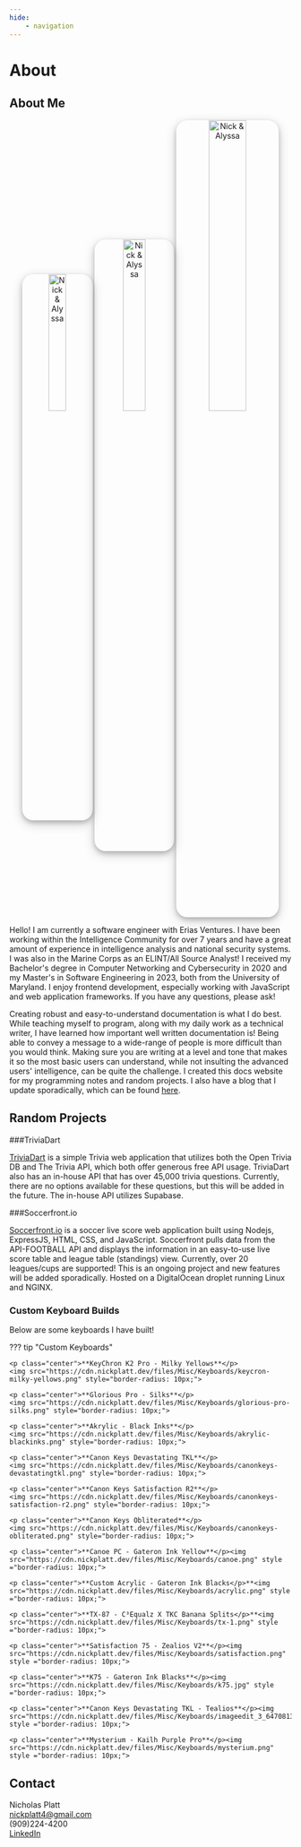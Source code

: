 ```yaml
---
hide:
    - navigation
---
```


# About

## About Me

<div class="center">
	<img src="https://cdn.nickplatt.dev/files/Misc/nicklyss.jpg" title="Monterey, CA 2019" alt="Nick & Alyssa" width="25%" height ="25%" style ="border-radius: 20px; box-shadow: 0 4px 8px 0 rgba(0, 0, 0, 0.2), 0 6px 20px 0 rgba(0, 0, 0, 0.19);">
	<img src="https://cdn.nickplatt.dev/files/Misc/alaska.jpg" title="Juneau, AK 2018" alt="Nick & Alyssa" width="28%" height ="28%" style ="border-radius: 20px; box-shadow: 0 4px 8px 0 rgba(0, 0, 0, 0.2), 0 6px 20px 0 rgba(0, 0, 0, 0.19);">
	<img src="https://cdn.nickplatt.dev/files/Misc/pup.jpg" title="Dani!" alt="Nick & Alyssa" width="36.5%" height ="36.5%" style ="border-radius: 20px; box-shadow: 0 4px 8px 0 rgba(0, 0, 0, 0.2), 0 6px 20px 0 rgba(0, 0, 0, 0.19);">  
</div>

Hello! I am currently a software engineer with Erias Ventures. I have been
working within the Intelligence Community for over 7 years and have a great
amount of experience in intelligence analysis and national security systems. I
was also in the Marine Corps as an ELINT/All Source Analyst! I received my
Bachelor's degree in Computer Networking and Cybersecurity in 2020 and my
Master's in Software Engineering in 2023, both from the University of Maryland.
I enjoy frontend development, especially working with JavaScript and web
application frameworks. If you have any questions, please ask!

Creating robust and easy-to-understand documentation is what I do best. While
teaching myself to program, along with my daily work as a technical writer, I
have learned how important well written documentation is! Being able to convey a
message to a wide-range of people is more difficult than you would think. Making
sure you are writing at a level and tone that makes it so the most basic users
can understand, while not insulting the advanced users' intelligence, can be
quite the challenge. I created this docs website for my programming notes and
random projects. I also have a blog that I update sporadically, which can be
found [here](https://blog.nicklyss.com).

## Random Projects

<style type="text/css">
	.center{
		text-align: center;
	}
</style>

###TriviaDart

<a href="https://triviadart.com">TriviaDart</a> is a simple Trivia web
application that utilizes both the Open Trivia DB and The Trivia API, which both
offer generous free API usage. TriviaDart also has an in-house API that has over
45,000 trivia questions. Currently, there are no options available for these
questions, but this will be added in the future. The in-house API utilizes
Supabase.

###Soccerfront.io

<a href="https://soccerfront.io">Soccerfront.io</a> is a soccer live score web
application built using Nodejs, ExpressJS, HTML, CSS, and JavaScript.
Soccerfront pulls data from the API-FOOTBALL API and displays the information in
an easy-to-use live score table and league table (standings) view. Currently,
over 20 leagues/cups are supported! This is an ongoing project and new features
will be added sporadically. Hosted on a DigitalOcean droplet running Linux and
NGINX.

### Custom Keyboard Builds

Below are some keyboards I have built!

??? tip "Custom Keyboards"

    <p class="center">**KeyChron K2 Pro - Milky Yellows**</p>
    <img src="https://cdn.nickplatt.dev/files/Misc/Keyboards/keycron-milky-yellows.png" style="border-radius: 10px;">

    <p class="center">**Glorious Pro - Silks**</p>
    <img src="https://cdn.nickplatt.dev/files/Misc/Keyboards/glorious-pro-silks.png" style="border-radius: 10px;">

    <p class="center">**Akrylic - Black Inks**</p>
    <img src="https://cdn.nickplatt.dev/files/Misc/Keyboards/akrylic-blackinks.png" style="border-radius: 10px;">

    <p class="center">**Canon Keys Devastating TKL**</p>
    <img src="https://cdn.nickplatt.dev/files/Misc/Keyboards/canonkeys-devastatingtkl.png" style="border-radius: 10px;">

    <p class="center">**Canon Keys Satisfaction R2**</p>
    <img src="https://cdn.nickplatt.dev/files/Misc/Keyboards/canonkeys-satisfaction-r2.png" style="border-radius: 10px;">

    <p class="center">**Canon Keys Obliterated**</p>
    <img src="https://cdn.nickplatt.dev/files/Misc/Keyboards/canonkeys-obliterated.png" style="border-radius: 10px;">

    <p class="center">**Canoe PC - Gateron Ink Yellow**</p><img src="https://cdn.nickplatt.dev/files/Misc/Keyboards/canoe.png" style ="border-radius: 10px;">

    <p class="center">**Custom Acrylic - Gateron Ink Blacks</p>**<img src="https://cdn.nickplatt.dev/files/Misc/Keyboards/acrylic.png" style ="border-radius: 10px;">

    <p class="center">**TX-87 - C³Equalz X TKC Banana Splits</p>**<img src="https://cdn.nickplatt.dev/files/Misc/Keyboards/tx-1.png" style ="border-radius: 10px;">

    <p class="center">**Satisfaction 75 - Zealios V2**</p><img src="https://cdn.nickplatt.dev/files/Misc/Keyboards/satisfaction.png" style ="border-radius: 10px;">

    <p class="center">**K75 - Gateron Ink Blacks**</p><img src="https://cdn.nickplatt.dev/files/Misc/Keyboards/k75.jpg" style ="border-radius: 10px;">

    <p class="center">**Canon Keys Devastating TKL - Tealios**</p><img src="https://cdn.nickplatt.dev/files/Misc/Keyboards/imageedit_3_6470813349.png" style ="border-radius: 10px;">

    <p class="center">**Mysterium - Kailh Purple Pro**</p><img src="https://cdn.nickplatt.dev/files/Misc/Keyboards/mysterium.png" style ="border-radius: 10px;">

## Contact

Nicholas Platt  
nickplatt4@gmail.com  
(909)224-4200  
[LinkedIn](https://www.linkedin.com/in/nicholas-platt/)

